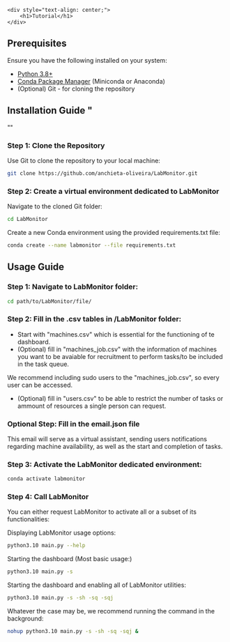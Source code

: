     <div style="text-align: center;">
        <h1>Tutorial</h1>
    </div>

## Prerequisites
Ensure you have the following installed on your system:
- [Python 3.8+](https://www.python.org/downloads/)
- [Conda Package Manager](https://docs.conda.io/en/latest/miniconda.html) (Miniconda or Anaconda)
- (Optional) Git - for cloning the repository

## Installation Guide "
""
### Step 1: Clone the Repository
Use Git to clone the repository to your local machine:
```bash
git clone https://github.com/anchieta-oliveira/LabMonitor.git
```
### Step 2: Create a virtual environment dedicated to LabMonitor
Navigate to the cloned Git folder:
```bash
cd LabMonitor
```
Create a new Conda environment using the provided requirements.txt file:
```bash
conda create --name labmonitor --file requirements.txt
```

## Usage Guide 

### Step 1: Navigate to LabMonitor folder:
```bash
cd path/to/LabMonitor/file/
```
### Step 2: Fill in the .csv tables in /LabMonitor folder:
- Start with \"machines.csv\" which is essential for the functioning of te dashboard.
- (Optional) fill in \"machines_job.csv\" with the information of machines you want to be avaiable for recruitment to perform tasks/to be included in the task queue.

We recommend including sudo users to the \"machines_job.csv\", so every user can be accessed.
- (Optional) fill in \"users.csv\" to be able to restrict the number of tasks or ammount of resources a single person can request.
### Optional Step: Fill in the email.json file
This email will serve as a virtual assistant, sending users notifications regarding machine availability, as well as the start and completion of tasks.
### Step 3: Activate the LabMonitor dedicated environment:
```bash
conda activate labmonitor
```
### Step 4: Call LabMonitor
You can either request LabMonitor to activate all or a subset of its functionalities:

Displaying LabMonitor usage options:
```bash
python3.10 main.py --help
```
Starting the dashboard (Most basic usage:)
```bash
python3.10 main.py -s
```
Starting the dashboard and enabling all of LabMonitor utilities:
```bash
python3.10 main.py -s -sh -sq -sqj
```
Whatever the case may be, we recommend running the command in the background:
```bash
nohup python3.10 main.py -s -sh -sq -sqj &
```